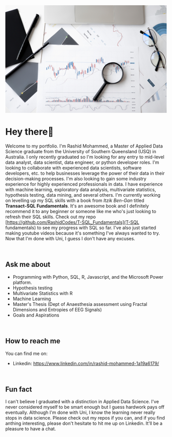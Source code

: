 <img src="pexels-anna-nekrashevich-6801648.jpg" />

# Hey there👋

Welcome to my portfolio. I'm Rashid Mohammed, a Master of Applied Data Science graduate from the University of Southern Queensland (USQ) in Australia. I only recently graduated so I'm looking for any entry to mid-level data analyst, data scientist, data engineer, or python developer roles. I'm looking to collaborate with experienced data scientists, software developers, etc. to help businesses leverage the power of their data in their decision-making processes. I'm also looking to gain some industry experience for highly experienced professionals in data.  I have experience with machine learning, exploratory data analysis, multivariate statistics, hypothesis testing, data mining, and several others. I'm currently working on levelling up my SQL skills with a book from *Itzik Ben-Gan* titled **Transact-SQL Fundamentals**. It's an awesome book and I definitely recommend it to any beginner or someone like me who's just looking to refresh their SQL skills. Check out my repo [https://github.com/RashidCodes/T-SQL_Fundamentals](T-SQL fundamentals) to see my progress with SQL so far. I've also just started making youtube videos because it's something I've always wanted to try. Now that I'm done with Uni, I guess I don't have any excuses. 

<br/>

## Ask me about 
- Programming with Python, SQL, R, Javascript, and the Microsoft Power platform.
- Hypothesis testing 
- Multivariate Statistics with R 
- Machine Learning
- Master's Thesis (Dept of Anaesthesia assessment using Fractal Dimensions and Entropies of EEG Signals)
- Goals and Aspirations 

<br/>

## How to reach me 
You can find me on:
- Linkedin: https://www.linkedin.com/in/rashid-mohammed-1a19a6179/

<br/>

## Fun fact
I can't believe I graduated with a distinction in Applied Data Science. I've never considered myself to be smart enough but I guess hardwork pays off eventually. Although I'm done with Uni, I know the learning never really stops in data science. Please check out my repos if you can, and if you find anthing interesting, please don't hesitate to hit me up on Linkedin. It'll be a pleasure to have a chat.
